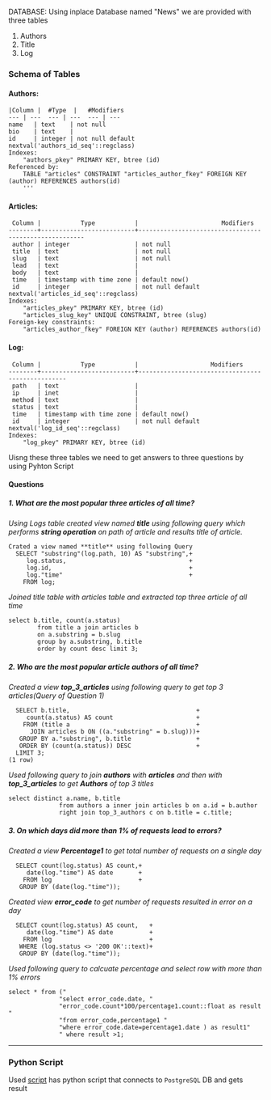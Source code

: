 

DATABASE:
Using inplace Database named "News" we are provided with three tables
  1. Authors
  2. Title
  3. Log

### Schema of Tables
#### Authors:
```
|Column |  #Type  |   #Modifiers                       
--- | ---  --- | ---  --- | ---
name   | text    | not null
bio    | text    | 
id     | integer | not null default nextval('authors_id_seq'::regclass)
Indexes:
    "authors_pkey" PRIMARY KEY, btree (id)
Referenced by:
    TABLE "articles" CONSTRAINT "articles_author_fkey" FOREIGN KEY (author) REFERENCES authors(id)
    '''
```
#### Articles:
```
 Column |           Type           |                       Modifiers                       
--------+--------------------------+-------------------------------------------------------
 author | integer                  | not null
 title  | text                     | not null
 slug   | text                     | not null
 lead   | text                     | 
 body   | text                     | 
 time   | timestamp with time zone | default now()
 id     | integer                  | not null default nextval('articles_id_seq'::regclass)
Indexes:
    "articles_pkey" PRIMARY KEY, btree (id)
    "articles_slug_key" UNIQUE CONSTRAINT, btree (slug)
Foreign-key constraints:
    "articles_author_fkey" FOREIGN KEY (author) REFERENCES authors(id)
```

#### Log:
```
 Column |           Type           |                    Modifiers                     
--------+--------------------------+--------------------------------------------------
 path   | text                     | 
 ip     | inet                     | 
 method | text                     | 
 status | text                     | 
 time   | timestamp with time zone | default now()
 id     | integer                  | not null default nextval('log_id_seq'::regclass)
Indexes:
    "log_pkey" PRIMARY KEY, btree (id)
``` 
Uisng these three tables we need to get answers to three questions by using Pyhton Script
#### Questions

##### 1. What are the most popular three articles of all time?

_Using Logs table created view named **title** using following query which performs **string operation**  on path of article and results title of article._ 
```
Crated a view named **title** using following Query
  SELECT "substring"(log.path, 10) AS "substring",+
     log.status,                                  +
     log.id,                                      +
     log."time"                                   +
    FROM log;
```
_Joined title table with articles table and extracted top three article of all time_
```
select b.title, count(a.status) 
        from title a join articles b 
        on a.substring = b.slug 
        group by a.substring, b.title 
        order by count desc limit 3;
```


##### 2. Who are the most popular article authors of all time?
_Created a view **top_3_articles** using following query to get top 3 articles(Query of Question 1)_
```
  SELECT b.title,                                   +
     count(a.status) AS count                       +
    FROM (title a                                   +
      JOIN articles b ON ((a."substring" = b.slug)))+
   GROUP BY a."substring", b.title                  +
   ORDER BY (count(a.status)) DESC                  +
  LIMIT 3;
(1 row)
```
_Used following query to join **authors** with **articles** and then with **top_3_articles** to get **Authors** of top 3 titles_
```
select distinct a.name, b.title 
              from authors a inner join articles b on a.id = b.author 
              right join top_3_authors c on b.title = c.title;
```


##### 3. On which days did more than 1% of requests lead to errors?
_Created a view **Percentage1** to get total number of requests on a single day_
```
  SELECT count(log.status) AS count,+
     date(log."time") AS date       +
    FROM log                        +
   GROUP BY (date(log."time"));
```
_Created view **error_code** to get number of requests resulted in error on a day_
```
  SELECT count(log.status) AS count,   +
     date(log."time") AS date          +
    FROM log                           +
   WHERE (log.status <> '200 OK'::text)+
   GROUP BY (date(log."time"));
```
_Used following query to calcuate percentage and select row with more than 1% errors_
```
select * from ("
              "select error_code.date, "
              "error_code.count*100/percentage1.count::float as result "
              "from error_code,percentage1 "
              "where error_code.date=percentage1.date ) as result1"
              " where result >1;
```
___

### Python Script
Used [script](https://github.com/RevanthRedi/newsLogReport/blame/master/logDb.py) has python script that connects to `PostgreSQL` DB and gets result
